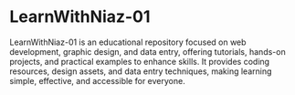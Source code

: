 # LearnWithNiaz-01
LearnWithNiaz-01 is an educational repository focused on web development, graphic design, and data entry, offering tutorials, hands-on projects, and practical examples to enhance skills. It provides coding resources, design assets, and data entry techniques, making learning simple, effective, and accessible for everyone.
